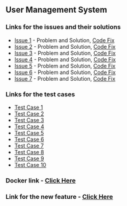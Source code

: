 ## User Management System

### Links for the issues and their solutions
- [Issue 1](https://github.com/VamsiNayunipati/user_management_finalProject/issues/2) - Problem and Solution, [Code Fix](https://github.com/VamsiNayunipati/user_management_finalProject/commit/4821afe0e05296869d5863b129cee15b47f0a0f6)
- [Issue 2](https://github.com/VamsiNayunipati/user_management_finalProject/issues/3) - Problem and Solution, [Code Fix](https://github.com/VamsiNayunipati/user_management_finalProject/commit/4cb5ae7bc0d70a8650a022c9f9f6870c11e41c65)
- [Issue 3](https://github.com/VamsiNayunipati/user_management_finalProject/issues/6) - Problem and Solution, [Code Fix](https://github.com/VamsiNayunipati/user_management_finalProject/commit/05fe9794bc43ea917f7010b8745bc00abe059654)  
- [Issue 4](https://github.com/VamsiNayunipati/user_management_finalProject/issues/11) - Problem and Solution, [Code Fix](https://github.com/VamsiNayunipati/user_management_finalProject/commit/f6a7e026c1d66d9df229de42562fd7141b2bcd8a)
- [Issue 5](https://github.com/VamsiNayunipati/user_management_finalProject/issues/8) - Problem and Solution, [Code Fix](https://github.com/VamsiNayunipati/user_management_finalProject/commit/3ec8814fdb880e196fc50d14c39a187ee0ea400d)
- [Issue 6](https://github.com/VamsiNayunipati/user_management_finalProject/issues/9) - Problem and Solution, [Code Fix](https://github.com/VamsiNayunipati/user_management_finalProject/commit/3ec8814fdb880e196fc50d14c39a187ee0ea400d)
- [Issue 7](https://github.com/VamsiNayunipati/user_management_finalProject/issues/10) - Problem and Solution, [Code Fix]()


### Links for the test cases
- [Test Case 1](https://github.com/VamsiNayunipati/user_management_finalProject/commit/f44c046ab1d9eea8dcae12474b4cff8f0bb699a4)
- [Test Case 2](https://github.com/VamsiNayunipati/user_management_finalProject/commit/9257ad2b9d129a10fe3af6d5845cc595a2f976fa)
- [Test Case 3](https://github.com/VamsiNayunipati/user_management_finalProject/commit/ff965ddfac29728c73eafc58697dd5b05a875478)
- [Test Case 4](https://github.com/VamsiNayunipati/user_management_finalProject/commit/6c9edc8160e6a2d56831ff85706be91c20eea85b)
- [Test Case 5](https://github.com/VamsiNayunipati/user_management_finalProject/commit/444ba9e6813e25dce93bbc8db04694074603fbca)
- [Test Case 6](https://github.com/VamsiNayunipati/user_management_finalProject/commit/193664d6ae49a45a27f2c2b5896ca361c9c5cdc5)
- [Test Case 7](https://github.com/VamsiNayunipati/user_management_finalProject/commit/c3612d37812d4401ce66015cbbdc867dc336338a)
- [Test Case 8](https://github.com/VamsiNayunipati/user_management_finalProject/commit/4bde505a0754bcaeb986ccffb53d60a12f145522)
- [Test Case 9](https://github.com/VamsiNayunipati/user_management_finalProject/commit/511834583ff80f7015e95b2bdd5d7864301ec4d7)
- [Test Case 10]()

### Docker link - [Click Here](https://hub.docker.com/repository/docker/vamsinayunipati/wsd_final/general)

### Link for the new feature - [Click Here]()